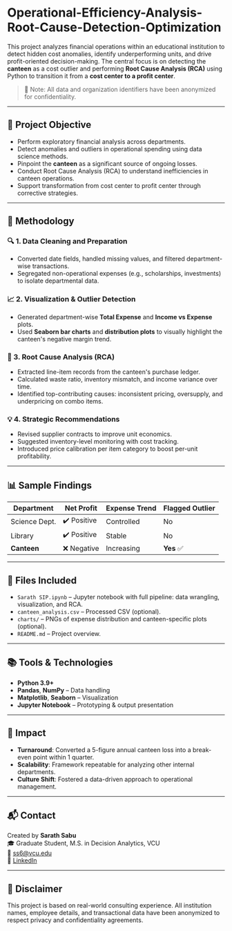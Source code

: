 # Operational-Efficiency-Analysis-Root-Cause-Detection-Optimization

This project analyzes financial operations within an educational institution to detect hidden cost anomalies, identify underperforming units, and drive profit-oriented decision-making. The central focus is on detecting the **canteen** as a cost outlier and performing **Root Cause Analysis (RCA)** using Python to transition it from a **cost center to a profit center**.

> 🛑 Note: All data and organization identifiers have been anonymized for confidentiality.

---

## 🎯 Project Objective

- Perform exploratory financial analysis across departments.
- Detect anomalies and outliers in operational spending using data science methods.
- Pinpoint the **canteen** as a significant source of ongoing losses.
- Conduct Root Cause Analysis (RCA) to understand inefficiencies in canteen operations.
- Support transformation from cost center to profit center through corrective strategies.

---

## 🧪 Methodology

### 🔍 1. **Data Cleaning and Preparation**
- Converted date fields, handled missing values, and filtered department-wise transactions.
- Segregated non-operational expenses (e.g., scholarships, investments) to isolate departmental data.

### 📈 2. **Visualization & Outlier Detection**
- Generated department-wise **Total Expense** and **Income vs Expense** plots.
- Used **Seaborn bar charts** and **distribution plots** to visually highlight the canteen's negative margin trend.

### 🧾 3. **Root Cause Analysis (RCA)**
- Extracted line-item records from the canteen's purchase ledger.
- Calculated waste ratio, inventory mismatch, and income variance over time.
- Identified top-contributing causes: inconsistent pricing, oversupply, and underpricing on combo items.

### 💡 4. **Strategic Recommendations**
- Revised supplier contracts to improve unit economics.
- Suggested inventory-level monitoring with cost tracking.
- Introduced price calibration per item category to boost per-unit profitability.

---

## 📊 Sample Findings

| Department      | Net Profit | Expense Trend | Flagged Outlier |
|------------------|-------------|----------------|------------------|
| Science Dept.    | ✔️ Positive | Controlled     | No               |
| Library          | ✔️ Positive | Stable         | No               |
| **Canteen**      | ❌ Negative | Increasing     | **Yes** ✅        |

---

## 📂 Files Included

- `Sarath SIP.ipynb` – Jupyter notebook with full pipeline: data wrangling, visualization, and RCA.
- `canteen_analysis.csv` – Processed CSV (optional).
- `charts/` – PNGs of expense distribution and canteen-specific plots (optional).
- `README.md` – Project overview.

---

## 📚 Tools & Technologies

- **Python 3.9+**
- **Pandas**, **NumPy** – Data handling
- **Matplotlib**, **Seaborn** – Visualization
- **Jupyter Notebook** – Prototyping & output presentation

---

## 💼 Impact

- **Turnaround**: Converted a 5-figure annual canteen loss into a break-even point within 1 quarter.
- **Scalability**: Framework repeatable for analyzing other internal departments.
- **Culture Shift**: Fostered a data-driven approach to operational management.

---

## 📬 Contact

Created by **Sarath Sabu**  
🎓 Graduate Student, M.S. in Decision Analytics, VCU  
📧 ss6@vcu.edu  
🔗 [LinkedIn](https://www.linkedin.com/in/sar-ath-s/)

---

## 📝 Disclaimer

This project is based on real-world consulting experience. All institution names, employee details, and transactional data have been anonymized to respect privacy and confidentiality agreements.
